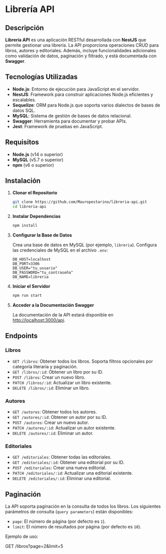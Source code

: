 # Librería API

## Descripción

**Librería API** es una aplicación RESTful desarrollada con **NestJS** que permite gestionar una librería. La API proporciona operaciones CRUD para libros, autores y editoriales. Además, incluye funcionalidades adicionales como validación de datos, paginación y filtrado, y está documentada con **Swagger**.

## Tecnologías Utilizadas

- **Node.js**: Entorno de ejecución para JavaScript en el servidor.
- **NestJS**: Framework para construir aplicaciones Node.js eficientes y escalables.
- **Sequelize**: ORM para Node.js que soporta varios dialectos de bases de datos SQL.
- **MySQL**: Sistema de gestión de bases de datos relacional.
- **Swagger**: Herramienta para documentar y probar APIs.
- **Jest**: Framework de pruebas en JavaScript.

## Requisitos

- **Node.js** (v14 o superior)
- **MySQL** (v5.7 o superior)
- **npm** (v6 o superior)

## Instalación

1. **Clonar el Repositorio**

    ```bash
    git clone https://github.com/Mauropestarino/libreria-api.git
    cd libreria-api
    ```

2. **Instalar Dependencias**

    ```bash
    npm install
    ```

3. **Configurar la Base de Datos**

    Crea una base de datos en MySQL (por ejemplo, `libreria`). Configura las credenciales de MySQL en el archivo `.env`:

    ```plaintext
    DB_HOST=localhost
    DB_PORT=3306
    DB_USER="tu_usuario"
    DB_PASSWORD="tu_contraseña"
    DB_NAME=libreria
    ```

4. **Iniciar el Servidor**

    ```bash
    npm run start
    ```

5. **Acceder a la Documentación Swagger**

    La documentación de la API estará disponible en [http://localhost:3000/api](http://localhost:3000/api).

## Endpoints

### Libros

- `GET /libros`: Obtener todos los libros. Soporta filtros opcionales por categoría literaria y paginación.
- `GET /libros/:id`: Obtener un libro por su ID.
- `POST /libros`: Crear un nuevo libro.
- `PATCH /libros/:id`: Actualizar un libro existente.
- `DELETE /libros/:id`: Eliminar un libro.

### Autores

- `GET /autores`: Obtener todos los autores.
- `GET /autores/:id`: Obtener un autor por su ID.
- `POST /autores`: Crear un nuevo autor.
- `PATCH /autores/:id`: Actualizar un autor existente.
- `DELETE /autores/:id`: Eliminar un autor.

### Editoriales

- `GET /editoriales`: Obtener todas las editoriales.
- `GET /editoriales/:id`: Obtener una editorial por su ID.
- `POST /editoriales`: Crear una nueva editorial.
- `PATCH /editoriales/:id`: Actualizar una editorial existente.
- `DELETE /editoriales/:id`: Eliminar una editorial.

## Paginación

La API soporta paginación en la consulta de todos los libros. Los siguientes parámetros de consulta (`query parameters`) están disponibles:

- `page`: El número de página (por defecto es `1`).
- `limit`: El número de resultados por página (por defecto es `10`).

Ejemplo de uso:

GET /libros?page=2&limit=5